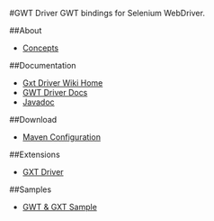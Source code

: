 #GWT Driver
GWT bindings for Selenium WebDriver.

##About
* <a href="https://github.com/niloc132/gwt-driver/wiki">Concepts</a>

##Documentation
* <a href="https://github.com/niloc132/gxt-driver/wiki">Gxt Driver Wiki Home</a>
* <a href="https://github.com/niloc132/gwt-driver/wiki">GWT Driver Docs</a>
* <a href="http://niloc132.github.io/gwt-driver/apidocs/">Javadoc</a>

##Download
* <a href="https://github.com/niloc132/gwt-driver/wiki/Maven-Configuration">Maven Configuration</a>

##Extensions
* <a href="https://github.com/niloc132/gxt-driver">GXT Driver</a>

##Samples
* <a href="https://github.com/niloc132/gwt-driver-sample">GWT & GXT Sample</a>
